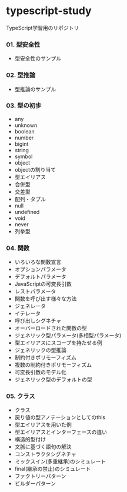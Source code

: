 # typescript-study
TypeScript学習用のリポジトリ

### 01. 型安全性
- 型安全性のサンプル

### 02. 型推論
- 型推論のサンプル

### 03. 型の初歩
- any
- unknown
- boolean
- number
- bigint
- string
- symbol
- object
- objectの割り当て
- 型エイリアス
- 合併型
- 交差型
- 配列・タプル
- null
- undefined
- void
- never
- 列挙型

### 04. 関数
- いろいろな関数宣言
- オプションパラメータ
- デフォルトパラメータ
- JavaScriptの可変長引数
- レストパラメータ
- 関数を呼び出す様々な方法
- ジェネレータ
- イテレータ
- 呼び出しシグネチャ
- オーバーロードされた関数の型
- ジェネリック型パラメータ(多相型パラメータ)
- 型エイリアスにスコープを持たせる例
- ジェネリックの型推論
- 制約付きポリモーフィズム
- 複数の制約付きポリモーフィズム
- 可変長引数のモデル化
- ジェネリック型のデフォルトの型

### 05. クラス
- クラス
- 戻り値の型アノテーションとしてのthis
- 型エイリアスを用いた例
- 型エイリアスとインターフェースの違い
- 構造的型付け
- 文脈に基づく語句の解決
- コンストラクタシグネチャ
- ミックスイン(多重継承)のシミュレート
- final(継承の禁止)のシミュレート
- ファクトリーパターン
- ビルダーパターン
